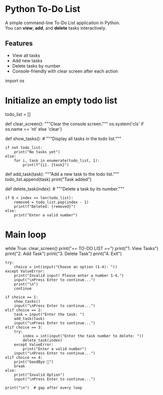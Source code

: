 # Python To-Do List

A simple command-line To-Do List application in Python.  
You can **view**, **add**, and **delete** tasks interactively.

## Features
- View all tasks
- Add new tasks
- Delete tasks by number
- Console-friendly with clear screen after each action

import os

# Initialize an empty todo list
todo_list = []

def clear_screen():
    """Clear the console screen."""
    os.system('cls' if os.name == 'nt' else 'clear')

def show_tasks():   # """Display all tasks in the todo list."""
   
    if not todo_list:
        print("No tasks yet")
    else:
        for i, task in enumerate(todo_list, 1):
            print(f"{i}. {task}")

def add_task(task):
    """Add a new task to the todo list."""
    todo_list.append(task)
    print("Task added")

def delete_task(index):        # """Delete a task by its number."""
    
    if 0 < index <= len(todo_list):
        removed = todo_list.pop(index - 1)
        print(f"Deleted: {removed}")
    else:
        print("Enter a valid number")

# Main loop
while True:
    clear_screen()
    print("== TO-DO LIST ==")
    print("1. View Tasks")
    print("2. Add Task")
    print("3. Delete Task")
    print("4. Exit")

    try:
        choice = int(input("Choose an option (1-4): "))
    except ValueError:
        print("Invalid input! Please enter a number 1-4.")
        input("\nPress Enter to continue...")
        print("\n")
        continue

    if choice == 1:
        show_tasks()
        input("\nPress Enter to continue...")
    elif choice == 2:
        task = input("Enter the task: ")
        add_task(task)
        input("\nPress Enter to continue...")
    elif choice == 3:
        try:
            index = int(input("Enter the task number to delete: "))
            delete_task(index)
        except ValueError:
            print("Enter a valid number")
        input("\nPress Enter to continue...")
    elif choice == 4:
        print("GoodBye 👋")
        break
    else:
        print("Invalid Option")
        input("\nPress Enter to continue...")

    print("\n")  # gap after every loop
